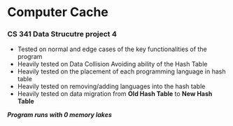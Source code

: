 # Computer Cache
### CS 341 Data Strucutre project 4

- Tested on normal and edge cases of the key functionalities of the program
- Heavily tested on Data Collision Avoiding ability of the Hash Table
- Heavily tested on the placement of each programming language in hash table
- Heavily tested on removing/adding languages into the hash table
- Heavily tested on data migration from **Old Hash Table** to **New Hash Table**

***Program runs with 0 memory lakes*** 
